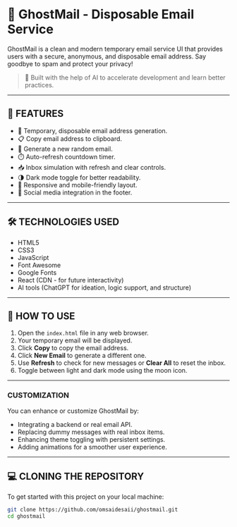 # 📧 GhostMail - Disposable Email Service

GhostMail is a clean and modern temporary email service UI that provides users with a secure, anonymous, and disposable email address. Say goodbye to spam and protect your privacy!

> 🚀 Built with the help of AI to accelerate development and learn better practices.

---

## 🎯 FEATURES
- 🔐 Temporary, disposable email address generation.
- 📋 Copy email address to clipboard.
- 🔄 Generate a new random email.
- ⏱️ Auto-refresh countdown timer.
- 📥 Inbox simulation with refresh and clear controls.
- 🌗 Dark mode toggle for better readability.
- 📱 Responsive and mobile-friendly layout.
- 🔗 Social media integration in the footer.

---

## 🛠️ TECHNOLOGIES USED
- HTML5
- CSS3
- JavaScript
- Font Awesome
- Google Fonts
- React (CDN - for future interactivity)
- AI tools (ChatGPT for ideation, logic support, and structure)

---

## 🔧 HOW TO USE

1. Open the `index.html` file in any web browser.
2. Your temporary email will be displayed.
3. Click **Copy** to copy the email address.
4. Click **New Email** to generate a different one.
5. Use **Refresh** to check for new messages or **Clear All** to reset the inbox.
6. Toggle between light and dark mode using the moon icon.

---

### **CUSTOMIZATION**
You can enhance or customize GhostMail by:
- Integrating a backend or real email API.
- Replacing dummy messages with real inbox items.
- Enhancing theme toggling with persistent settings.
- Adding animations for a smoother user experience.

---

## 💻 CLONING THE REPOSITORY
To get started with this project on your local machine:

```bash
git clone https://github.com/omsaidesaii/ghostmail.git
cd ghostmail
